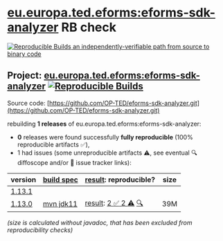 [eu.europa.ted.eforms:eforms-sdk-analyzer](https://central.sonatype.com/artifact/eu.europa.ted.eforms/eforms-sdk-analyzer/versions) RB check
=======

[![Reproducible Builds](https://reproducible-builds.org/images/logos/rb.svg) an independently-verifiable path from source to binary code](https://reproducible-builds.org/)

## Project: [eu.europa.ted.eforms:eforms-sdk-analyzer](https://central.sonatype.com/artifact/eu.europa.ted.eforms/eforms-sdk-analyzer/versions) [![Reproducible Builds](https://img.shields.io/endpoint?url=https://raw.githubusercontent.com/jvm-repo-rebuild/reproducible-central/master/content/eu/europa/ted/eforms/eforms-sdk-analyzer/badge.json)](https://github.com/jvm-repo-rebuild/reproducible-central/blob/master/content/eu/europa/ted/eforms/eforms-sdk-analyzer/README.md)

Source code: [https://github.com/OP-TED/eforms-sdk-analyzer.git](https://github.com/OP-TED/eforms-sdk-analyzer.git)

rebuilding **1 releases** of eu.europa.ted.eforms:eforms-sdk-analyzer:
- **0** releases were found successfully **fully reproducible** (100% reproducible artifacts :white_check_mark:),
- 1 had issues (some unreproducible artifacts :warning:, see eventual :mag: diffoscope and/or :memo: issue tracker links):

| version | [build spec](/BUILDSPEC.md) | [result](https://reproducible-builds.org/docs/jvm/): reproducible? | size |
| -- | --------- | ------ | -- |
| [1.13.1](https://central.sonatype.com/artifact/eu.europa.ted.eforms/eforms-sdk-analyzer/1.13.1/pom) | | | |
| [1.13.0](https://central.sonatype.com/artifact/eu.europa.ted.eforms/eforms-sdk-analyzer/1.13.0/pom) | [mvn jdk11](eforms-sdk-analyzer-1.13.0.buildspec) | [result](eforms-sdk-analyzer-1.13.0.buildinfo): [2 :white_check_mark:  2 :warning:](eforms-sdk-analyzer-1.13.0.buildcompare) [:mag:](eforms-sdk-analyzer-1.13.0.diffoscope) | 39M |

<i>(size is calculated without javadoc, that has been excluded from reproducibility checks)</i>
